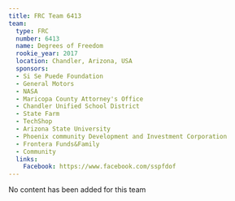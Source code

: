 ```yaml
---
title: FRC Team 6413
team:
  type: FRC
  number: 6413
  name: Degrees of Freedom
  rookie_year: 2017
  location: Chandler, Arizona, USA
  sponsors:
  - Si Se Puede Foundation
  - General Motors
  - NASA
  - Maricopa County Attorney's Office
  - Chandler Unified School District
  - State Farm
  - TechShop
  - Arizona State University
  - Phoenix community Development and Investment Corporation
  - Frontera Funds&Family
  - Community
  links:
    Facebook: https://www.facebook.com/sspfdof
---
```


No content has been added for this team